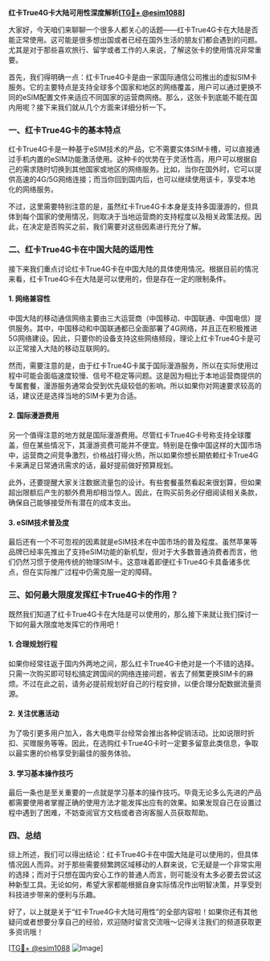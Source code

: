 **红卡True4G卡大陆可用性深度解析[[TG💪+ @esim1088](https://t.me/s/esim1088)]**

大家好，今天咱们来聊聊一个很多人都关心的话题——红卡True4G卡在大陆是否能正常使用。这可能是很多想出国或者已经在国外生活的朋友们都会遇到的问题。尤其是对于那些喜欢旅行、留学或者工作的人来说，了解这张卡的使用情况非常重要。

首先，我们得明确一点：红卡True4G卡是由一家国际通信公司推出的虚拟SIM卡服务。它的主要特点是支持全球多个国家和地区的网络覆盖，用户可以通过更换不同的eSIM配置文件来适应不同国家的运营商网络。那么，这张卡到底能不能在国内用呢？接下来我们就从几个方面来详细分析一下。

### 一、红卡True4G卡的基本特点

红卡True4G卡是一种基于eSIM技术的产品，它不需要实体SIM卡槽，可以直接通过手机内置的eSIM功能激活使用。这种卡的优势在于灵活性高，用户可以根据自己的需求随时切换到其他国家或地区的网络服务。比如，当你在国外时，它可以提供高速的4G/5G网络连接；而当你回到国内后，也可以继续使用该卡，享受本地化的网络服务。

不过，这里需要特别注意的是，虽然红卡True4G卡本身是支持多国漫游的，但具体到每个国家的使用情况，则取决于当地运营商的支持程度以及相关政策法规。因此，在决定是否购买之前，我们需要对这些因素进行充分了解。

### 二、红卡True4G卡在中国大陆的适用性

接下来我们重点讨论红卡True4G卡在中国大陆的具体使用情况。根据目前的情况来看，红卡True4G卡在大陆是可以使用的，但是存在一定的限制条件。

#### 1. 网络兼容性
中国大陆的移动通信网络主要由三大运营商（中国移动、中国联通、中国电信）提供服务。其中，中国移动和中国联通都已全面部署了4G网络，并且正在积极推进5G网络建设。因此，只要你的设备支持这些网络频段，理论上红卡True4G卡是可以正常接入大陆的移动互联网的。

然而，需要注意的是，由于红卡True4G卡属于国际漫游服务，所以在实际使用过程中可能会面临速度较慢、信号不稳定等问题。这是因为相比于本地运营商提供的专属套餐，漫游服务通常会受到优先级较低的影响。所以如果你对网速要求较高的话，建议还是选择当地的SIM卡更为合适。

#### 2. 国际漫游费用
另一个值得注意的地方就是国际漫游费用。尽管红卡True4G卡号称支持全球覆盖，但在某些情况下，其漫游资费可能并不便宜。特别是在像中国这样的大国市场中，运营商之间竞争激烈，价格战打得火热，所以如果你想长期依赖红卡True4G卡来满足日常通讯需求的话，最好提前做好预算规划。

此外，还要提醒大家关注数据流量包的设计。有些套餐虽然看起来很划算，但如果超出限额后产生的额外费用却相当惊人。因此，在购买前务必仔细阅读相关条款，确保自己能够接受所有潜在的成本支出。

#### 3. eSIM技术普及度
最后还有一个不可忽视的因素就是eSIM技术在中国市场的普及程度。虽然苹果等品牌已经率先推出了支持eSIM功能的新机型，但对于大多数普通消费者而言，他们仍然习惯于使用传统的物理SIM卡。这意味着即便红卡True4G卡具备诸多优点，但在实际推广过程中仍需克服一定的障碍。

### 三、如何最大限度发挥红卡True4G卡的作用？

既然我们知道了红卡True4G卡在大陆是可以使用的，那么接下来就让我们探讨一下如何最大限度地发挥它的作用吧！

#### 1. 合理规划行程
如果你经常往返于国内外两地之间，那么红卡True4G卡绝对是一个不错的选择。只需一次购买即可轻松搞定跨国间的网络连接问题，省去了频繁更换SIM卡的麻烦。不过在此之前，请务必提前规划好自己的行程安排，以便合理分配数据流量资源。

#### 2. 关注优惠活动
为了吸引更多用户加入，各大电商平台经常会推出各种促销活动。比如说限时折扣、买赠服务等等。因此，在选购红卡True4G卡时一定要多留意此类信息，争取以最实惠的价格享受到最佳的服务体验。

#### 3. 学习基本操作技巧
最后一条也是至关重要的一点就是学习基本的操作技巧。毕竟无论多么先进的产品都需要使用者掌握正确的使用方法才能发挥出应有的效果。如果发现自己在设置过程中遇到了困难，不妨查阅官方文档或者咨询客服人员获取帮助。

### 四、总结

综上所述，我们可以得出结论：红卡True4G卡在中国大陆是可以使用的，但具体情况因人而异。对于那些需要频繁跨区域移动的人群来说，它无疑是一个非常实用的选择；而对于只想在国内安心工作的普通人而言，则可能没有太多必要去尝试这种新型工具。无论如何，希望大家都能根据自身实际情况作出明智决策，并享受到科技进步带来的便利与乐趣。

好了，以上就是关于“红卡True4G卡大陆可用性”的全部内容啦！如果你还有其他疑问或者想要分享自己的经验，欢迎随时留言交流哦～记得关注我们的频道获取更多资讯哦！

[[TG💪+ @esim1088](https://t.me/s/esim1088) ![Image](https://i.postimg.cc/4NQfJmqS/Snipaste-2025-05-13-00-14-12.png)]
